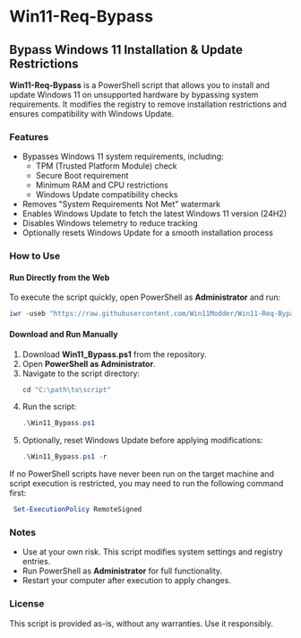# Win11-Req-Bypass

## Bypass Windows 11 Installation & Update Restrictions

**Win11-Req-Bypass** is a PowerShell script that allows you to install and update Windows 11 on unsupported hardware by bypassing system requirements. It modifies the registry to remove installation restrictions and ensures compatibility with Windows Update.

### Features
- Bypasses Windows 11 system requirements, including:
  - TPM (Trusted Platform Module) check
  - Secure Boot requirement
  - Minimum RAM and CPU restrictions
  - Windows Update compatibility checks
- Removes "System Requirements Not Met" watermark
- Enables Windows Update to fetch the latest Windows 11 version (24H2)
- Disables Windows telemetry to reduce tracking
- Optionally resets Windows Update for a smooth installation process

### How to Use

#### Run Directly from the Web
To execute the script quickly, open PowerShell as **Administrator** and run:
```powershell
iwr -useb "https://raw.githubusercontent.com/Win11Modder/Win11-Req-Bypass/main/Win11_Bypass.ps1" | iex
```

#### Download and Run Manually
1. Download **Win11_Bypass.ps1** from the repository.
2. Open **PowerShell as Administrator**.
3. Navigate to the script directory:
   ```powershell
   cd "C:\path\to\script"
   ```
4. Run the script:
   ```powershell
   .\Win11_Bypass.ps1
   ```
5. Optionally, reset Windows Update before applying modifications:
   ```powershell
   .\Win11_Bypass.ps1 -r
   ```

If no PowerShell scripts have never been run on the target machine and script execution is restricted, you may need to run the following command first:
 ```powershell
  Set-ExecutionPolicy RemoteSigned
   ```

### Notes
- Use at your own risk. This script modifies system settings and registry entries.
- Run PowerShell as **Administrator** for full functionality.
- Restart your computer after execution to apply changes.

### License
This script is provided as-is, without any warranties. Use it responsibly.
